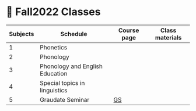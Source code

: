 # 🌿 Fall2022 Classes

| Subjects | Schedule | Course page | Class materials |
|---|---|---|---|
| 1 | Phonetics |  |  |
| 2 | Phonology |  |  |
| 3 | Phonology and English Education |  |  |
| 4 | Special topics in linguistics |  |  |
| 5 | Graudate Seminar | [GS](/Grad_Seminar.md) | |

